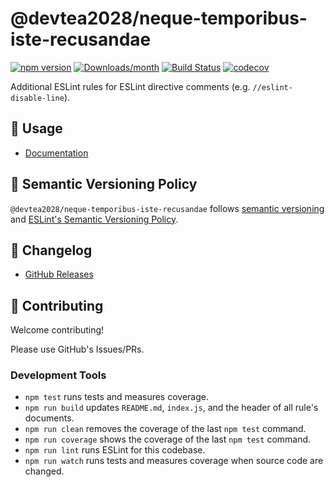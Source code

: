 # @devtea2028/neque-temporibus-iste-recusandae

[![npm version](https://img.shields.io/npm/v/@devtea2028/neque-temporibus-iste-recusandae.svg)](https://www.npmjs.com/package/@devtea2028/neque-temporibus-iste-recusandae)
[![Downloads/month](https://img.shields.io/npm/dm/@devtea2028/neque-temporibus-iste-recusandae.svg)](http://www.npmtrends.com/@devtea2028/neque-temporibus-iste-recusandae)
[![Build Status](https://github.com/devtea2028/neque-temporibus-iste-recusandae/workflows/CI/badge.svg)](https://github.com/devtea2028/neque-temporibus-iste-recusandae/actions)
[![codecov](https://codecov.io/gh/devtea2028/neque-temporibus-iste-recusandae/branch/main/graph/badge.svg)](https://codecov.io/gh/devtea2028/neque-temporibus-iste-recusandae)

Additional ESLint rules for ESLint directive comments (e.g. `//eslint-disable-line`).

## 📖 Usage

- [Documentation](https://eslint-community.github.io/eslint-plugin-eslint-comments)

## 🚥 Semantic Versioning Policy

`@devtea2028/neque-temporibus-iste-recusandae` follows [semantic versioning](http://semver.org/) and [ESLint's Semantic Versioning Policy](https://github.com/eslint/eslint#semantic-versioning-policy).

## 📰 Changelog

- [GitHub Releases](https://github.com/devtea2028/neque-temporibus-iste-recusandae/releases)

## 🍻 Contributing

Welcome contributing!

Please use GitHub's Issues/PRs.

### Development Tools

- `npm test` runs tests and measures coverage.
- `npm run build` updates `README.md`, `index.js`, and the header of all rule's documents.
- `npm run clean` removes the coverage of the last `npm test` command.
- `npm run coverage` shows the coverage of the last `npm test` command.
- `npm run lint` runs ESLint for this codebase.
- `npm run watch` runs tests and measures coverage when source code are changed.
